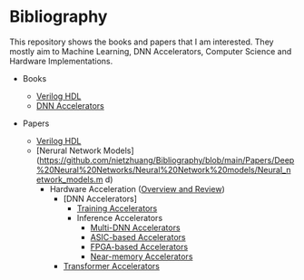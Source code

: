 # Bibliography
This repository shows the books and papers that I am interested.
They mostly aim to Machine Learning, DNN Accelerators, Computer Science and Hardware Implementations.


* Books
    * [Verilog HDL](https://github.com/nietzhuang/Bibliography/blob/main/Books/Verilog%20HDL.md)
    * [DNN Accelerators](https://github.com/nietzhuang/Bibliography/blob/main/Books/DNN%20Accelerators.md)

* Papers
   * [Verilog HDL](https://github.com/nietzhuang/Bibliography/blob/main/Papers/Verilog%20HDL.md)
   * [Nerural Network Models](https://github.com/nietzhuang/Bibliography/blob/main/Papers/Deep%20Neural%20Networks/Neural%20Network%20models/Neural_network_models.m    d)
       * Hardware Acceleration ([Overview and Review](https://github.com/nietzhuang/Bibliography/blob/main/Papers/Deep%20Neural%20Networks/Machine%20Learning%20Hardware%20Design/Overview%20and%20review.md))
          * [DNN Accelerators]
             * [Training Accelerators](https://github.com/nietzhuang/Bibliography/blob/main/Papers/Deep%20Neural%20Networks/Machine%20Learning%20Hardware%20Design/Training_accelerators.md)
             * Inference Accelerators
                 * [Multi-DNN Accelerators](https://github.com/nietzhuang/Bibliography/blob/main/Papers/Deep%20Neural%20Networks/Machine%20Learning%20Hardware%20Design/Multi-DNN%20Accelerators.md)
                 * [ASIC-based Accelerators](https://github.com/nietzhuang/Bibliography/blob/main/Papers/Deep%20Neural%20Networks/Machine%20Learning%20Hardware%20Design/ASIC-based_accelerators.md)              
                 * [FPGA-based Accelerators](https://github.com/nietzhuang/Bibliography/blob/main/Papers/Deep%20Neural%20Networks/Machine%20Learning%20Hardware%20Design/FPGA-based_acceleators.md)
                 * [Near-memory Accelerators](https://github.com/nietzhuang/Bibliography/blob/main/Papers/Deep%20Neural%20Networks/Machine%20Learning%20Hardware%20Design/3D_Memory-based_accelerators.md)
          * [Transformer Accelerators]()
